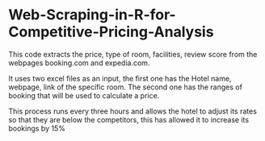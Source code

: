 # Web-Scraping-in-R-for-Competitive-Pricing-Analysis

This code extracts the price, type of room, facilities, review score from the webpages booking.com and expedia.com.

It uses two excel files as an input, the first one has the Hotel name, webpage, link of the specific room. The second one has the ranges of booking that will be used to calculate a price.

This process runs every three hours and allows the hotel to adjust its rates so that they are below the competitors, this has allowed it to increase its bookings by 15%
